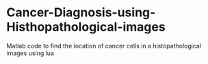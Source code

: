 # Cancer-Diagnosis-using-Histhopathological-images
Matlab code to find the location of cancer cells in a histopathological images using lua
